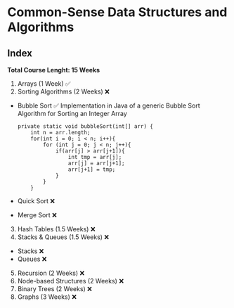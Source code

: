 # Common-Sense Data Structures and Algorithms

## Index
**Total Course Lenght: 15 Weeks**

1. Arrays (1 Week) ✅
2. Sorting Algorithms (2 Weeks) ❌
* Bubble Sort ✅
        Implementation in Java of a generic Bubble Sort Algorithm for Sorting an Integer Array
        
      private static void bubbleSort(int[] arr) {
          int n = arr.length;
          for(int i = 0; i < n; i++){
              for (int j = 0; j < n; j++){
                  if(arr[j] > arr[j+1]){
                      int tmp = arr[j];
                      arr[j] = arr[j+1];
                      arr[j+1] = tmp;
                  }
              }
          }
  
* Quick Sort ❌
* Merge Sort ❌
3. Hash Tables (1.5 Weeks) ❌
4. Stacks & Queues (1.5 Weeks) ❌
* Stacks ❌
* Queues ❌
5. Recursion (2 Weeks) ❌
6. Node-based Structures (2 Weeks) ❌
7. Binary Trees (2 Weeks) ❌
8. Graphs (3 Weeks) ❌
